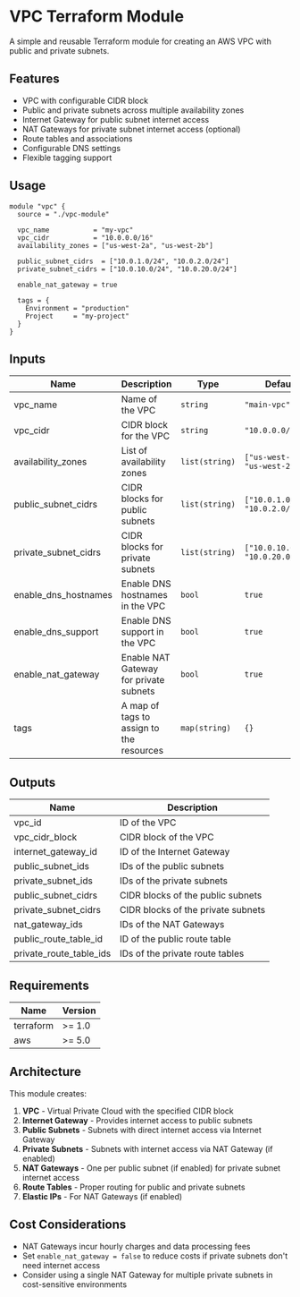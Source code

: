 # VPC Terraform Module

A simple and reusable Terraform module for creating an AWS VPC with public and private subnets.

## Features

- VPC with configurable CIDR block
- Public and private subnets across multiple availability zones
- Internet Gateway for public subnet internet access
- NAT Gateways for private subnet internet access (optional)
- Route tables and associations
- Configurable DNS settings
- Flexible tagging support

## Usage

```hcl
module "vpc" {
  source = "./vpc-module"

  vpc_name           = "my-vpc"
  vpc_cidr           = "10.0.0.0/16"
  availability_zones = ["us-west-2a", "us-west-2b"]
  
  public_subnet_cidrs  = ["10.0.1.0/24", "10.0.2.0/24"]
  private_subnet_cidrs = ["10.0.10.0/24", "10.0.20.0/24"]
  
  enable_nat_gateway = true
  
  tags = {
    Environment = "production"
    Project     = "my-project"
  }
}
```

## Inputs

| Name | Description | Type | Default | Required |
|------|-------------|------|---------|:--------:|
| vpc_name | Name of the VPC | `string` | `"main-vpc"` | no |
| vpc_cidr | CIDR block for the VPC | `string` | `"10.0.0.0/16"` | no |
| availability_zones | List of availability zones | `list(string)` | `["us-west-2a", "us-west-2b"]` | no |
| public_subnet_cidrs | CIDR blocks for public subnets | `list(string)` | `["10.0.1.0/24", "10.0.2.0/24"]` | no |
| private_subnet_cidrs | CIDR blocks for private subnets | `list(string)` | `["10.0.10.0/24", "10.0.20.0/24"]` | no |
| enable_dns_hostnames | Enable DNS hostnames in the VPC | `bool` | `true` | no |
| enable_dns_support | Enable DNS support in the VPC | `bool` | `true` | no |
| enable_nat_gateway | Enable NAT Gateway for private subnets | `bool` | `true` | no |
| tags | A map of tags to assign to the resources | `map(string)` | `{}` | no |

## Outputs

| Name | Description |
|------|-------------|
| vpc_id | ID of the VPC |
| vpc_cidr_block | CIDR block of the VPC |
| internet_gateway_id | ID of the Internet Gateway |
| public_subnet_ids | IDs of the public subnets |
| private_subnet_ids | IDs of the private subnets |
| public_subnet_cidrs | CIDR blocks of the public subnets |
| private_subnet_cidrs | CIDR blocks of the private subnets |
| nat_gateway_ids | IDs of the NAT Gateways |
| public_route_table_id | ID of the public route table |
| private_route_table_ids | IDs of the private route tables |

## Requirements

| Name | Version |
|------|---------|
| terraform | >= 1.0 |
| aws | >= 5.0 |

## Architecture

This module creates:

1. **VPC** - Virtual Private Cloud with the specified CIDR block
2. **Internet Gateway** - Provides internet access to public subnets
3. **Public Subnets** - Subnets with direct internet access via Internet Gateway
4. **Private Subnets** - Subnets with internet access via NAT Gateway (if enabled)
5. **NAT Gateways** - One per public subnet (if enabled) for private subnet internet access
6. **Route Tables** - Proper routing for public and private subnets
7. **Elastic IPs** - For NAT Gateways (if enabled)

## Cost Considerations

- NAT Gateways incur hourly charges and data processing fees
- Set `enable_nat_gateway = false` to reduce costs if private subnets don't need internet access
- Consider using a single NAT Gateway for multiple private subnets in cost-sensitive environments
